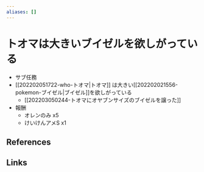 ```yaml
---
aliases: []
---
```

# トオマは大きいブイゼルを欲しがっている

- サブ任務
- [[202202051722-who-トオマ|トオマ]] は大きい[[202202021556-pokemon-ブイゼル|ブイゼル]]を欲しがっている
	- [[202203050244-トオマにオヤブンサイズのブイゼルを譲った]]
- 報酬
	- オレンのみ x5
	- けいけんアメS x1

## References



## Links


